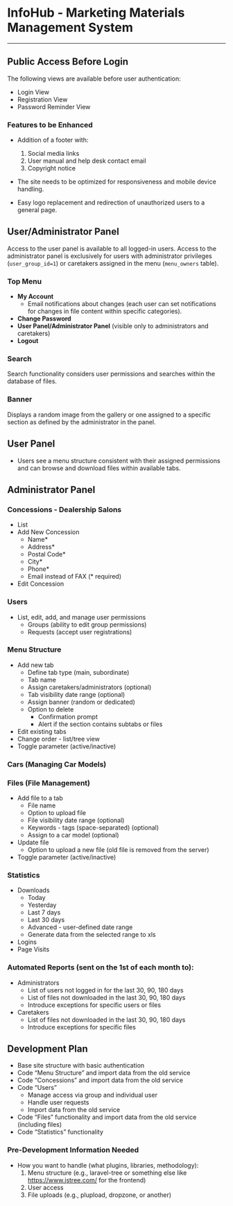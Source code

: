 # InfoHub - Marketing Materials Management System
<hr>

## Public Access Before Login
The following views are available before user authentication:
- Login View
- Registration View
- Password Reminder View

### Features to be Enhanced
- Addition of a footer with:
    1. Social media links
    2. User manual and help desk contact email
    3. Copyright notice

- The site needs to be optimized for responsiveness and mobile device handling.
- Easy logo replacement and redirection of unauthorized users to a general page.

## User/Administrator Panel
Access to the user panel is available to all logged-in users. Access to the administrator panel is exclusively for users with administrator privileges (`user_group_id=1`) or caretakers assigned in the menu (`menu_owners` table).

### Top Menu
- **My Account**
    - Email notifications about changes (each user can set notifications for changes in file content within specific categories).
- **Change Password**
- **User Panel/Administrator Panel** (visible only to administrators and caretakers)
- **Logout**

### Search
Search functionality considers user permissions and searches within the database of files.

### Banner
Displays a random image from the gallery or one assigned to a specific section as defined by the administrator in the panel.

## User Panel
- Users see a menu structure consistent with their assigned permissions and can browse and download files within available tabs.

## Administrator Panel
### Concessions - Dealership Salons
- List
- Add New Concession
    - Name*
    - Address*
    - Postal Code*
    - City*
    - Phone*
    - Email instead of FAX (* required)
- Edit Concession

### Users
- List, edit, add, and manage user permissions
    - Groups (ability to edit group permissions)
    - Requests (accept user registrations)

### Menu Structure
- Add new tab
    - Define tab type (main, subordinate)
    - Tab name
    - Assign caretakers/administrators (optional)
    - Tab visibility date range (optional)
    - Assign banner (random or dedicated)
    - Option to delete
        - Confirmation prompt
        - Alert if the section contains subtabs or files
- Edit existing tabs
- Change order - list/tree view
- Toggle parameter (active/inactive)

### Cars (Managing Car Models)
### Files (File Management)
- Add file to a tab
    - File name
    - Option to upload file
    - File visibility date range (optional)
    - Keywords - tags (space-separated) (optional)
    - Assign to a car model (optional)
- Update file
    - Option to upload a new file (old file is removed from the server)
- Toggle parameter (active/inactive)

### Statistics
- Downloads
    - Today
    - Yesterday
    - Last 7 days
    - Last 30 days
    - Advanced - user-defined date range
    - Generate data from the selected range to xls
- Logins
- Page Visits

### Automated Reports (sent on the 1st of each month to):
- Administrators
    - List of users not logged in for the last 30, 90, 180 days
    - List of files not downloaded in the last 30, 90, 180 days
    - Introduce exceptions for specific users or files
- Caretakers
    - List of files not downloaded in the last 30, 90, 180 days
    - Introduce exceptions for specific files

## Development Plan
- Base site structure with basic authentication
- Code “Menu Structure” and import data from the old service
- Code “Concessions” and import data from the old service
- Code “Users”
    - Manage access via group and individual user
    - Handle user requests
    - Import data from the old service
- Code “Files” functionality and import data from the old service (including files)
- Code “Statistics” functionality

### Pre-Development Information Needed
- How you want to handle (what plugins, libraries, methodology):
    1. Menu structure (e.g., laravel-tree or something else like https://www.jstree.com/ for the frontend)
    2. User access
    3. File uploads (e.g., plupload, dropzone, or another)

